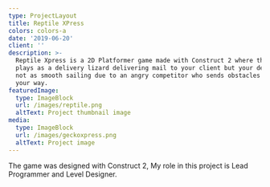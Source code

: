 ```yaml
---
type: ProjectLayout
title: Reptile XPress
colors: colors-a
date: '2019-06-20'
client: ''
description: >-
  Reptile Xpress is a 2D Platformer game made with Construct 2 where the player
  plays as a delivery lizard delivering mail to your client but your delivery is
  not as smooth sailing due to an angry competitor who sends obstacles to get in
  your way.
featuredImage:
  type: ImageBlock
  url: /images/reptile.png
  altText: Project thumbnail image
media:
  type: ImageBlock
  url: /images/geckoxpress.png
  altText: Project image
---
```

The game was designed with Construct 2, My role in this project is Lead Programmer and Level Designer.

